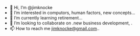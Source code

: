 - 👋 Hi, I’m @jimknocke
- 👀 I’m interested in computors, human factors, new concepts...
- 🌱 I’m currently learning retirement...
- 💞️ I’m looking to collaborate on .new business development, .
- 📫 How to reach me jimknocke@gmail.com..

<!---
jimknocke/jimknocke is a ✨ special ✨ repository because its `README.md` (this file) appears on your GitHub profile.
You can click the Preview link to take a look at your changes.
--->
